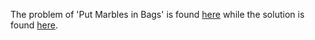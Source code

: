 The problem of 'Put Marbles in Bags' is found [here](https://leetcode.com/problems/put-marbles-in-bags/description/) while the solution is found [here](https://github.com/aurimas13/Solutions-To-Problems/blob/main/LeetCode/Python%20Solutions/Put%20Marbles%20in%20Bags/put.py).
